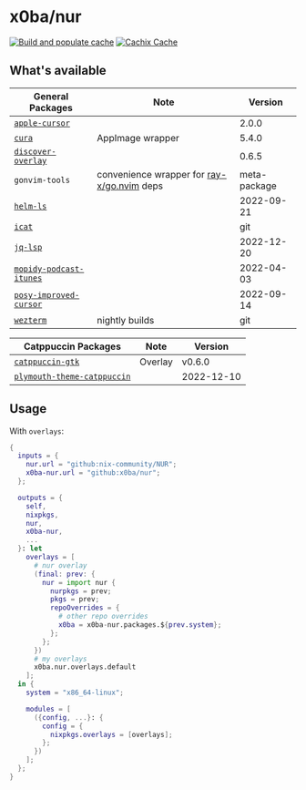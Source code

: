 # x0ba/nur

[![Build and populate cache](https://github.com/x0ba/nur/actions/workflows/build.yml/badge.svg)](https://github.com/x0ba/nur/actions/workflows/build.yml)
[![Cachix Cache](https://img.shields.io/badge/cachix-x0ba-blue.svg)](https://x0ba.cachix.org)

## What's available

| General Packages                      | Note                                                 | Version      |
| ------------------------------------  | ----------------                                     | ----------   |
| [`apple-cursor`][apple-cursor]        |                                                      | 2.0.0        |
| [`cura`][cura]                        | AppImage wrapper                                     | 5.4.0        |
| [`discover-overlay`][discover]        |                                                      | 0.6.5        |
| `gonvim-tools`                        | convenience wrapper for [ray-x/go.nvim][gonvim] deps | meta-package |
| [`helm-ls`][helm-ls]                  |                                                      | 2022-09-21   |
| [`icat`][icat]                        |                                                      | git          |
| [`jq-lsp`][jq-lsp]                    |                                                      | 2022-12-20   |
| [`mopidy-podcast-itunes`][mopidy-pi]  |                                                      | 2022-04-03   |
| [`posy-improved-cursor`][posy-cursor] |                                                      | 2022-09-14   |
| [`wezterm`][wezterm]                  | nightly builds                                       | git          |

| Catppuccin Packages                         | Note    | Version    |
| ------------------------------------------- | ------- | ---------- |
| [`catppuccin-gtk`][ctp-gtk]                 | Overlay | v0.6.0     |
| [`plymouth-theme-catppuccin`][ctp-plymouth] |         | 2022-12-10 |

## Usage

<!-- With `packageOverrides`: -->

With `overlays`:

```nix
{
  inputs = {
    nur.url = "github:nix-community/NUR";
    x0ba-nur.url = "github:x0ba/nur";
  };

  outputs = {
    self,
    nixpkgs,
    nur,
    x0ba-nur,
    ...
  }: let
    overlays = [
      # nur overlay
      (final: prev: {
        nur = import nur {
          nurpkgs = prev;
          pkgs = prev;
          repoOverrides = {
            # other repo overrides
            x0ba = x0ba-nur.packages.${prev.system};
          };
        };
      })
      # my overlays
      x0ba.nur.overlays.default
    ];
  in {
    system = "x86_64-linux";

    modules = [
      ({config, ...}: {
        config = {
          nixpkgs.overlays = [overlays];
        };
      })
    ];
  };
}
```

[apple-cursor]: https://github.com/ful1e5/apple_cursor
[caarlos0nur]: https://github.com/caarlos0/nur
[ctp-gtk]: https://github.com/catppuccin/gtk
[ctp-plymouth]: https://github.com/catppuccin/plymouth
[cura]: https://ultimaker.com/software/ultimaker-cura
[darp]: https://github.com/caarlos0/discord-applemusic-rich-presence
[discover]: https://github.com/trigg/Discover
[gonvim]: https://github.com/ray-x/go.nvim
[helm-ls]: https://github.com/mrjosh/helm-ls
[icat]: https://github.com/x0ba/icat
[jq-lsp]: https://github.com/wader/jq-lsp
[mopidy-pi]: https://github.com/tkem/mopidy-podcast-itunes
[org-stats]: https://github.com/caarlos0/org-stats
[posy-cursor]: https://github.com/simtrami/posy-improved-cursor-linux
[wezterm]: https://github.com/wez/wezterm
